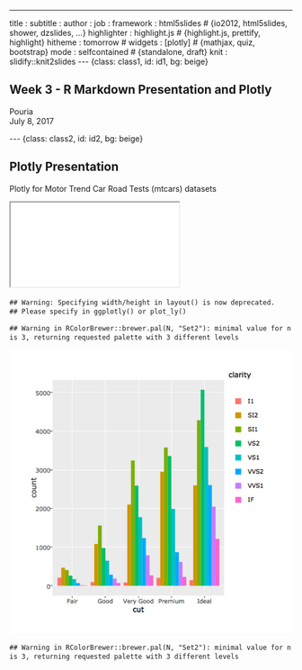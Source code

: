 ---
title       : 
subtitle    : 
author      : 
job         : 
framework   : html5slides   # {io2012, html5slides, shower, dzslides, ...}
highlighter : highlight.js  # {highlight.js, prettify, highlight}
hitheme     : tomorrow      # 
widgets     : [plotly]      # {mathjax, quiz, bootstrap}
mode        : selfcontained # {standalone, draft}
knit        : slidify::knit2slides
--- {class: class1, id: id1, bg: beige}

## Week 3 - R Markdown Presentation and Plotly  
  
Pouria  
July 8, 2017

--- {class: class2, id: id2, bg: beige}

## Plotly Presentation  
Plotly for Motor Trend Car Road Tests (mtcars) datasets
<iframe src="./graph.html"> </iframe>


```
## Warning: Specifying width/height in layout() is now deprecated.
## Please specify in ggplotly() or plot_ly()
```

```
## Warning in RColorBrewer::brewer.pal(N, "Set2"): minimal value for n is 3, returning requested palette with 3 different levels
```

![plot of chunk unnamed-chunk-1](assets/fig/unnamed-chunk-1-1.png)

```
## Warning in RColorBrewer::brewer.pal(N, "Set2"): minimal value for n is 3, returning requested palette with 3 different levels
```

